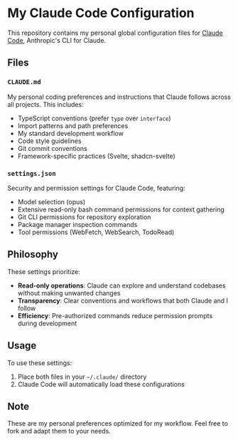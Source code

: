 # My Claude Code Configuration

This repository contains my personal global configuration files for [Claude Code](https://github.com/anthropics/claude-code), Anthropic's CLI for Claude.

## Files

### `CLAUDE.md`
My personal coding preferences and instructions that Claude follows across all projects. This includes:
- TypeScript conventions (prefer `type` over `interface`)
- Import patterns and path preferences
- My standard development workflow
- Code style guidelines
- Git commit conventions
- Framework-specific practices (Svelte, shadcn-svelte)

### `settings.json`
Security and permission settings for Claude Code, featuring:
- Model selection (opus)
- Extensive read-only bash command permissions for context gathering
- Git CLI permissions for repository exploration
- Package manager inspection commands
- Tool permissions (WebFetch, WebSearch, TodoRead)

## Philosophy

These settings prioritize:
- **Read-only operations**: Claude can explore and understand codebases without making unwanted changes
- **Transparency**: Clear conventions and workflows that both Claude and I follow
- **Efficiency**: Pre-authorized commands reduce permission prompts during development

## Usage

To use these settings:
1. Place both files in your `~/.claude/` directory
2. Claude Code will automatically load these configurations

## Note

These are my personal preferences optimized for my workflow. Feel free to fork and adapt them to your needs.